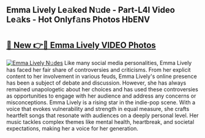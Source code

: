 ## Emma Lively Le𝚊ked N𝚞de - Part-L4l Video Le𝚊ks - Hot Onlyf𝚊ns Photos HbENV

# <h2><a href="http://ab2982.deff.icu/?id=Emma+Lively">🔗 New 👉🔴 Emma Lively VIDEO Photos</a></h2>

[![Emma Lively N𝚞des](https://i.imgur.com/rIISA9y.gif)](http://ab2982.deff.icu/?id=Emma+Lively)
Like many social media personalities, Emma Lively has faced her fair share of controversies and criticisms. From her explicit content to her involvement in various feuds, Emma Lively's online presence has been a subject of debate and discussion. However, she has always remained unapologetic about her choices and has used these controversies as opportunities to engage with her audience and address any concerns or misconceptions. Emma Lively is a rising star in the indie-pop scene. With a voice that evokes vulnerability and strength in equal measure, she crafts heartfelt songs that resonate with audiences on a deeply personal level. Her music tackles complex themes like mental health, heartbreak, and societal expectations, making her a voice for her generation.
